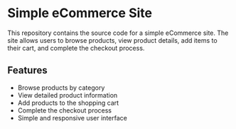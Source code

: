 # Simple eCommerce Site

This repository contains the source code for a simple eCommerce site. The site allows users to browse products, view product details, add items to their cart, and complete the checkout process.

## Features

- Browse products by category
- View detailed product information
- Add products to the shopping cart
- Complete the checkout process
- Simple and responsive user interface
